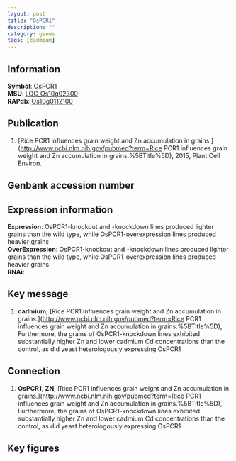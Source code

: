 ```yaml
---
layout: post
title: "OsPCR1"
description: ""
category: genes
tags: [cadmium]
---
```


## Information
__Symbol__: OsPCR1  
__MSU__: [LOC_Os10g02300](http://rice.plantbiology.msu.edu/cgi-bin/ORF_infopage.cgi?orf=LOC_Os10g02300)  
__RAPdb__: [Os10g0112100](http://rapdb.dna.affrc.go.jp/viewer/gbrowse_details/irgsp1?name=Os10g0112100)  

## Publication
1. [Rice PCR1 influences grain weight and Zn accumulation in grains.](http://www.ncbi.nlm.nih.gov/pubmed?term=Rice PCR1 influences grain weight and Zn accumulation in grains.%5BTitle%5D), 2015, Plant Cell Environ.

## Genbank accession number

## Expression information
__Expression__: OsPCR1-knockout and -knockdown lines produced lighter grains than the wild type, while OsPCR1-overexpression lines produced heavier grains  
__OverExpression__: OsPCR1-knockout and -knockdown lines produced lighter grains than the wild type, while OsPCR1-overexpression lines produced heavier grains  
__RNAi__:  

## Key message
1. __cadmium__, [Rice PCR1 influences grain weight and Zn accumulation in grains.](http://www.ncbi.nlm.nih.gov/pubmed?term=Rice PCR1 influences grain weight and Zn accumulation in grains.%5BTitle%5D),  Furthermore, the grains of OsPCR1-knockdown lines exhibited substantially higher Zn and lower cadmium Cd concentrations than the control, as did yeast heterologously expressing OsPCR1

## Connection
1. __OsPCR1__, __ZN__, [Rice PCR1 influences grain weight and Zn accumulation in grains.](http://www.ncbi.nlm.nih.gov/pubmed?term=Rice PCR1 influences grain weight and Zn accumulation in grains.%5BTitle%5D),  Furthermore, the grains of OsPCR1-knockdown lines exhibited substantially higher Zn and lower cadmium Cd concentrations than the control, as did yeast heterologously expressing OsPCR1

## Key figures


